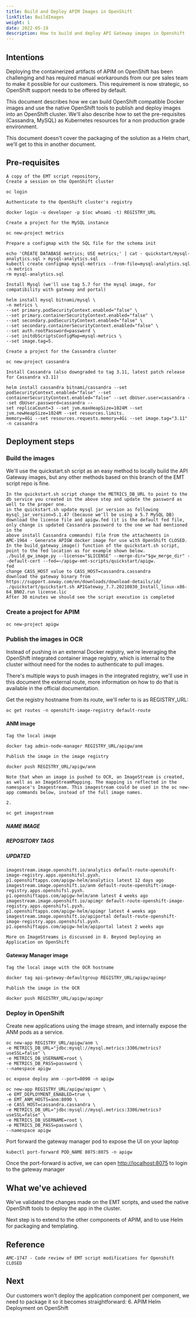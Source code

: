 ```yaml
---
title: Build and Deploy APIM Images in OpenShift
linkTitle: BuildImages
weight: 1
date: 2022-05-19
description: How to build and deploy API Gateway images in Openshift
---
```


## Intentions

Deploying the containerized artifacts of APIM on OpenShift has been challenging and has required manual workarounds from our pre sales team to make
it possible for our customers. This requirement is now strategic, so OpenShift support needs to be offered by default.

This document describes how we can build OpenShift compatible Docker images and use the native OpenShift tools to publish and deploy images into an
OpenShift cluster. We'll also describe how to set the pre-requisites (Cassandra, MySQL) as Kubernetes resources for a non production grade environment.

This document doesn't cover the packaging of the solution as a Helm chart, we'll get to this in another document.

## Pre-requisites

```
A copy of the EMT script repository,
Create a session on the OpenShift cluster
```
```
oc login
```
```
Authenticate to the OpenShift cluster's registry
```
```
docker login -u developer -p $(oc whoami -t) REGISTRY_URL
```
```
Create a project for the MySQL instance
```
```
oc new-project metrics
```
```
Prepare a configmap with the SQL file for the schema init
```
```
echo 'CREATE DATABASE metrics; USE metrics;' | cat - quickstart/mysql-analytics.sql > mysql-analytics.sql
kubectl create configmap mysql-metrics --from-file=mysql-analytics.sql -n metrics
rm mysql-analytics.sql
```
```
Install Mysql (we'll use tag 5.7 for the mysql image, for compatibility with gateway and portal)
```
```
helm install mysql bitnami/mysql \
-n metrics \
--set primary.podSecurityContext.enabled="false" \
--set primary.containerSecurityContext.enabled="false" \
--set secondary.podSecurityContext.enabled="false" \
--set secondary.containerSecurityContext.enabled="false" \
--set auth.rootPassword=password \
--set initdbScriptsConfigMap=mysql-metrics \
--set image.tag=5.
```
```
Create a project for the Cassandra cluster
```
```
oc new-project cassandra
```
```
Install Cassandra (also downgraded to tag 3.11, latest patch release for Cassandra v3.11)
```
```
helm install cassandra bitnami/cassandra --set podSecurityContext.enabled="false" --set
containerSecurityContext.enabled="false" --set dbUser.user=cassandra --set dbUser.password=cassandra --
set replicaCount=3 --set jvm.maxHeapSize=1024M --set jvm.newHeapSize=1024M --set resources.limits.
memory=4Gi --set resources.requests.memory=4Gi --set image.tag="3.11" -n cassandra
```
## Deployment steps




### Build the images

We'll use the quickstart.sh script as an easy method to locally build the API Gateway images, but any other methods based on this branch of the EMT
script repo is fine.

```
In the quickstart.sh script change the METRICS_DB_URL to point to the db service you created in the above step and update the password as
well to the proper one.
in the quickstart.sh update mysql jar version as following mysql_jar_version=5.1.47 (because we'll be using a 5.7 MySQL DB)
download the license file and apigw.fed (it is the default fed file, only change is updated Cassandra password to the one we had mentioned in the
above install Cassandra commands) file from the attachments in
AMC-1964 - Generate APIGW docker image for use with OpenShift CLOSED.
In the build_gateway_image() function of the quickstart.sh script, point to the fed location as for example shown below.
./build_gw_image.py --license="$LICENSE" --merge-dir="$gw_merge_dir" --default-cert --fed=~/apigw-emt-scripts/quickstart/apigw.
fed
change CASS_HOST value to CASS_HOST=cassandra.cassandra
download the gateway binary from https://support.axway.com/en/downloads/download-details/id/
./quickstart/quickstart.sh APIGateway_7.7.20210830_Install_linux-x86-64_BN02.run license.lic
After 30 minutes we should see the script execution is completed
```
### Create a project for APIM

```
oc new-project apigw
```
### Publish the images in OCR

Instead of pushing in an external Docker registry, we're leveraging the OpenShift integrated container image registry, which is internal to the cluster without
need for the nodes to authenticate to pull images.

There's multiple ways to push images in the integrated registry, we'll use in this document the external route, more information on how to do that is
available in the official documentation.

Get the registry hostname from its route, we'll refer to is as REGISTRY_URL:

```
oc get routes -n openshift-image-registry default-route
```
#### ANM image

```
Tag the local image
```
```
docker tag admin-node-manager REGISTRY_URL/apigw/anm
```
```
Publish the image in the image registry
```
```
docker push REGISTRY_URL/apigw/anm
```
```
Note that when an image is pushed to OCR, an ImageStream is created, as well as an ImageStreamMapping. The mapping is reflected in the
namespace's Imagestream. This imagestream could be used in the oc new-app commands below, instead of the full image names.
```

```
2.
```
```
oc get imagestream
```
##### NAME IMAGE

##### REPOSITORY TAGS

##### UPDATED

```
imagestream.image.openshift.io/analytics default-route-openshift-image-registry.apps.openshifsl.pyxh.
p1.openshiftapps.com/apigw-helm/analytics latest 12 days ago
imagestream.image.openshift.io/anm default-route-openshift-image-registry.apps.openshifsl.pyxh.
p1.openshiftapps.com/apigw-helm/anm latest 4 weeks ago
imagestream.image.openshift.io/apimgr default-route-openshift-image-registry.apps.openshifsl.pyxh.
p1.openshiftapps.com/apigw-helm/apimgr latest 4 weeks ago
imagestream.image.openshift.io/apiportal default-route-openshift-image-registry.apps.openshifsl.pyxh.
p1.openshiftapps.com/apigw-helm/apiportal latest 2 weeks ago
```
```
More on ImageStreams is discussed in 8. Beyond Deploying an Application on OpenShift
```
#### Gateway Manager image

```
Tag the local image with the OCR hostname
```
```
docker tag api-gateway-defaultgroup REGISTRY_URL/apigw/apimgr
```
```
Publish the image in the OCR
```
```
docker push REGISTRY_URL/apigw/apimgr
```
### Deploy in OpenShift

Create new applications using the image stream, and internally expose the ANM pods as a service.

```
oc new-app REGISTRY_URL/apigw/anm \
-e METRICS_DB_URL="jdbc:mysql://mysql.metrics:3306/metrics?useSSL=false" \
-e METRICS_DB_USERNAME=root \
-e METRICS_DB_PASS=password \
--namespace apigw
```
```
oc expose deploy anm --port=8090 -n apigw
```
```
oc new-app REGISTRY_URL/apigw/apigmr \
-e EMT_DEPLOYMENT_ENABLED=true \
-e EMT_ANM_HOSTS=anm:8090 \
-e CASS_HOST=cassandra.cassandra \
-e METRICS_DB_URL="jdbc:mysql://mysql.metrics:3306/metrics?useSSL=false" \
-e METRICS_DB_USERNAME=root \
-e METRICS_DB_PASS=password \
--namespace apigw
```
Port forward the gateway manager pod to expose the UI on your laptop

```
kubectl port-forward POD_NAME 8075:8075 -n apigw
```
Once the port-forward is active, we can open [http://localhost:8075](http://localhost:8075) to login to the gateway manager

## What we've achieved

We've validated the changes made on the EMT scripts, and used the native OpenShift tools to deploy the app in the cluster.

Next step is to extend to the other components of APIM, and to use Helm for packaging and templating.


## Reference

```
AMC-1747 - Code review of EMT script modifications for Openshift CLOSED
```
## Next

Our customers won't deploy the application component per component, we need to package it so it becomes straightforward: 6. APIM Helm Deployment
on OpenShift
